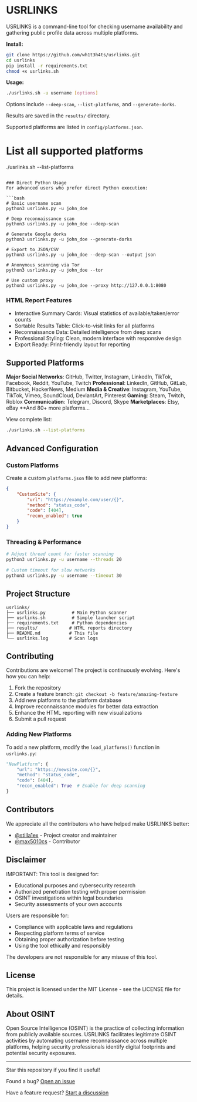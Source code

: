 USRLINKS
========

USRLINKS is a command-line tool for checking username availability and gathering public profile data across multiple platforms.

**Install:**
```bash
git clone https://github.com/wh1t3h4ts/usrlinks.git
cd usrlinks
pip install -r requirements.txt
chmod +x usrlinks.sh
```

**Usage:**
```bash
./usrlinks.sh -u username [options]
```
Options include `--deep-scan`, `--list-platforms`, and `--generate-dorks`.

Results are saved in the `results/` directory.

Supported platforms are listed in `config/platforms.json`.
# List all supported platforms
./usrlinks.sh --list-platforms
```

### Direct Python Usage
For advanced users who prefer direct Python execution:

```bash
# Basic username scan
python3 usrlinks.py -u john_doe

# Deep reconnaissance scan
python3 usrlinks.py -u john_doe --deep-scan

# Generate Google dorks
python3 usrlinks.py -u john_doe --generate-dorks

# Export to JSON/CSV
python3 usrlinks.py -u john_doe --deep-scan --output json

# Anonymous scanning via Tor
python3 usrlinks.py -u john_doe --tor

# Use custom proxy
python3 usrlinks.py -u john_doe --proxy http://127.0.0.1:8080
```

### HTML Report Features
- Interactive Summary Cards: Visual statistics of available/taken/error counts
- Sortable Results Table: Click-to-visit links for all platforms
- Reconnaissance Data: Detailed intelligence from deep scans
- Professional Styling: Clean, modern interface with responsive design
- Export Ready: Print-friendly layout for reporting

## Supported Platforms

**Major Social Networks**: GitHub, Twitter, Instagram, LinkedIn, TikTok, Facebook, Reddit, YouTube, Twitch
**Professional**: LinkedIn, GitHub, GitLab, Bitbucket, HackerNews, Medium
**Media & Creative**: Instagram, YouTube, TikTok, Vimeo, SoundCloud, DeviantArt, Pinterest
**Gaming**: Steam, Twitch, Roblox
**Communication**: Telegram, Discord, Skype
**Marketplaces**: Etsy, eBay
**And 80+ more platforms...

View complete list:
```bash
./usrlinks.sh --list-platforms
```

## Advanced Configuration

### Custom Platforms
Create a custom `platforms.json` file to add new platforms:
```json
{
    "CustomSite": {
        "url": "https://example.com/user/{}",
        "method": "status_code", 
        "code": [404],
        "recon_enabled": true
    }
}
```

### Threading & Performance
```bash
# Adjust thread count for faster scanning
python3 usrlinks.py -u username --threads 20

# Custom timeout for slow networks  
python3 usrlinks.py -u username --timeout 30
```

## Project Structure

```
usrlinks/
├── usrlinks.py          # Main Python scanner
├── usrlinks.sh          # Simple launcher script  
├── requirements.txt     # Python dependencies
├── results/            # HTML reports directory
├── README.md           # This file
└── usrlinks.log        # Scan logs
```

## Contributing

Contributions are welcome! The project is continuously evolving. Here's how you can help:

1. Fork the repository
2. Create a feature branch: `git checkout -b feature/amazing-feature`
3. Add new platforms to the platform database
4. Improve reconnaissance modules for better data extraction
5. Enhance the HTML reporting with new visualizations
6. Submit a pull request

### Adding New Platforms
To add a new platform, modify the `load_platforms()` function in `usrlinks.py`:
```python
"NewPlatform": {
    "url": "https://newsite.com/{}",
    "method": "status_code",
    "code": [404],
    "recon_enabled": True  # Enable for deep scanning
}
```

## Contributors

We appreciate all the contributors who have helped make USRLINKS better:

- [@stilla1ex](https://github.com/stilla1ex) - Project creator and maintainer
- [@max5010cs](https://github.com/max5010cs) - Contributor

## Disclaimer

IMPORTANT: This tool is designed for:
- Educational purposes and cybersecurity research
- Authorized penetration testing with proper permission
- OSINT investigations within legal boundaries
- Security assessments of your own accounts

Users are responsible for:
- Compliance with applicable laws and regulations
- Respecting platform terms of service
- Obtaining proper authorization before testing
- Using the tool ethically and responsibly

The developers are not responsible for any misuse of this tool.

## License

This project is licensed under the MIT License - see the LICENSE file for details.

## About OSINT

Open Source Intelligence (OSINT) is the practice of collecting information from publicly available sources. USRLINKS facilitates legitimate OSINT activities by automating username reconnaissance across multiple platforms, helping security professionals identify digital footprints and potential security exposures.

---

Star this repository if you find it useful!

Found a bug? [Open an issue](https://github.com/stilla1ex/usrlinks/issues)

Have a feature request? [Start a discussion](https://github.com/stilla1ex/usrlinks/discussions)
